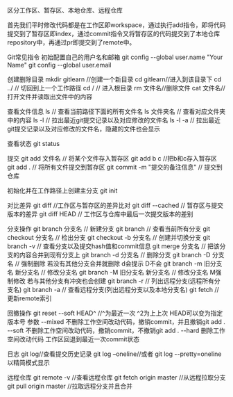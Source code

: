 区分工作区、暂存区、本地仓库、远程仓库
 
首先我们平时修改代码都是在工作区即workspace，通过执行add指令，即将代码提交到了暂存区即index，通过commit指令又将暂存区的代码提交到了本地仓库repository中，再通过pr即提交到了remote中。

Git常见指令
初始配置自己的用户名和邮箱
git config --global user.name "Your Name" 
git config --global user.email

创建删除目录
mkdir gitlearn //创建一个新目录
cd gitlearn//进入到该目录下
cd ../ // 切回到上一个工作路径
cd / // 进入根目录
rm 文件名//删除文件
cat 文件名//打开文件并读取出文件中的内容

查看文件信息
ls // 查看当前路径下面的所有文件名
ls 文件夹名 // 查看对应文件夹中的内容
ls -l // 拉出最近git提交记录以及对应修改的文件名
ls -l -a // 拉出最近git提交记录以及对应修改的文件名，隐藏的文件也会显示

查看状态
git status

提交
git add 文件名 // 将某个文件存入暂存区
git add b c //把b和c存入暂存区
git add . // 将所有文件提交到暂存区
git commit -m "提交的备注信息"  // 提交到仓库

初始化并在工作路径上创建主分支
git init

对比差异
git diff //工作区与暂存区的差异比对
git diff --cached // 暂存区与提交版本的差异
git diff HEAD // 工作区与仓库中最后一次提交版本的差别

分支操作
git branch 分支名 // 新建分支
git branch // 查看当前所有分支
git checkout 分支名 // 检出分支
git checkout -b 分支名 // 创建并切换分支
git branch -v // 查看分支以及提交hash值和commit信息
git merge 分支名 // 把该分支的内容合并到现有分支上
git branch -d 分支名 // 删除分支
git branch -D 分支名 // 强制删除 若没有其他分支合并就删除 d会提示 D不会
git branch -m 旧分支名 新分支名 // 修改分支名
git branch -M 旧分支名 新分支名 // 修改分支名 M强制修改 若与其他分支有冲突也会创建
git branch -r // 列出远程分支(远程所有分支名)
git branch -a // 查看远程分支(列出远程分支以及本地分支名)
git fetch // 更新remote索引

回撤操作
git reset --soft HEAD^ //^为最近一次 ^2为上上次  HEAD可以变为指定版本号
参数
--mixed 不删除工作空间改动代码，撤销commit，并且撤销git add .
--soft  不删除工作空间改动代码，撤销commit，不撤销git add . 
--hard  删除工作空间改动代码 工作区回退到最近一次commit状态 

日志
git log//查看提交历史记录
git log –oneline//或者 git log --pretty=oneline 以精简模式显示

远程仓库
git remote -v   //查看远程仓库
git fetch origin master //从远程拉取分支
git pull origin master  //拉取远程分支并且合并

